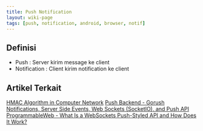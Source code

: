 ```yaml
---
title: Push Notification 
layout: wiki-page
tags: [push, notification, android, browser, notif]
---
```


## Definisi
- Push : Server kirim message ke client 
- Notification : Client kirim notification ke client 

## Artikel Terkait
[HMAC Algorithm in Computer Network](https://www.geeksforgeeks.org/hmac-algorithm-in-computer-network/)
[Push Backend - Gorush](https://github.com/appleboy/gorush)
[Notifications, Server Side Events, Web Sockets (SocketIO), and Push API](https://abaganon.com/tutorials/sse_ws_push.html)
[ProgrammableWeb - What Is a WebSockets Push-Styled API and How Does It Work?](https://www.programmableweb.com/news/what-websockets-push-styled-api-and-how-does-it-work/analysis/2017/04/20)
